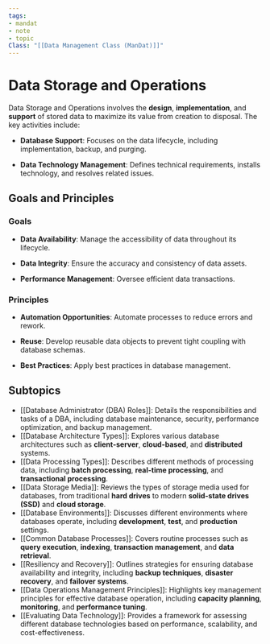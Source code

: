 ```yaml
---
tags:
- mandat
- note
- topic
Class: "[[Data Management Class (ManDat)]]"
---
```


# Data Storage and Operations

Data Storage and Operations involves the **design**, **implementation**, and **support** of stored data to maximize its value from creation to disposal. The key activities include:

- **Database Support**: Focuses on the data lifecycle, including implementation, backup, and purging.

- **Data Technology Management**: Defines technical requirements, installs technology, and resolves related issues.

## Goals and Principles

### Goals

- **Data Availability**: Manage the accessibility of data throughout its lifecycle.

- **Data Integrity**: Ensure the accuracy and consistency of data assets.

- **Performance Management**: Oversee efficient data transactions.

### Principles

- **Automation Opportunities**: Automate processes to reduce errors and rework.

- **Reuse**: Develop reusable data objects to prevent tight coupling with database schemas.

- **Best Practices**: Apply best practices in database management.

## Subtopics
- [[Database Administrator (DBA) Roles]]: Details the responsibilities and tasks of a DBA, including database maintenance, security, performance optimization, and backup management.
- [[Database Architecture Types]]: Explores various database architectures such as **client-server**, **cloud-based**, and **distributed** systems.
- [[Data Processing Types]]: Describes different methods of processing data, including **batch processing**, **real-time processing**, and **transactional processing**.
- [[Data Storage Media]]: Reviews the types of storage media used for databases, from traditional **hard drives** to modern **solid-state drives (SSD)** and **cloud storage**.
- [[Database Environments]]: Discusses different environments where databases operate, including **development**, **test**, and **production** settings.
- [[Common Database Processes]]: Covers routine processes such as **query execution**, **indexing**, **transaction management**, and **data retrieval**.
- [[Resiliency and Recovery]]: Outlines strategies for ensuring database availability and integrity, including **backup techniques**, **disaster recovery**, and **failover systems**.
- [[Data Operations Management Principles]]: Highlights key management principles for effective database operation, including **capacity planning**, **monitoring**, and **performance tuning**.
- [[Evaluating Data Technology]]: Provides a framework for assessing different database technologies based on performance, scalability, and cost-effectiveness.